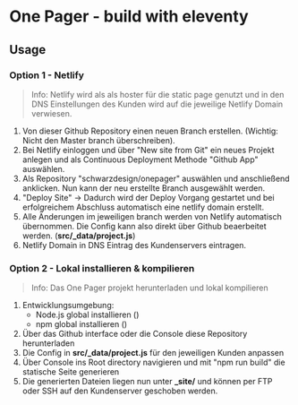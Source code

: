# One Pager - build with eleventy

## Usage

### Option 1 - Netlify
> Info: Netlify wird als als hoster für die static page genutzt und in den DNS Einstellungen des Kunden wird auf die jeweilige Netlify Domain verwiesen.
1. Von dieser Github Repository einen neuen Branch erstellen. (Wichtig: Nicht den Master branch überschreiben).
2. Bei Netlify einloggen und über "New site from Git" ein neues Projekt anlegen und als Continuous Deployment Methode "Github App" auswählen.
3. Als Repository "schwarzdesign/onepager" auswählen und anschließend anklicken. Nun kann der neu erstellte Branch ausgewählt werden.
4. "Deploy Site" -> Dadurch wird der Deploy Vorgang gestartet und bei erfolgreichem Abschluss automatisch eine netlify domain erstellt.
5. Alle Änderungen im jeweiligen branch werden von Netlify automatisch übernommen. Die Config kann also direkt über Github beaerbeitet werden. (**src/_data/project.js**)
5. Netlify Domain in DNS Eintrag des Kundenservers eintragen.


### Option 2 - Lokal installieren & kompilieren
> Info: Das One Pager projekt herunterladen und lokal kompilieren
1. Entwicklungsumgebung:
    - Node.js global installieren ()
    - npm global installieren ()
2. Über das Github interface oder die Console diese Repository herunterladen
3. Die Config in **src/_data/project.js** für den jeweiligen Kunden anpassen
4. Über Console ins Root directory navigieren und mit "npm run build" die statische Seite generieren
5. Die generierten Dateien liegen nun unter **_site/** und können per FTP oder SSH auf den Kundenserver geschoben werden.
